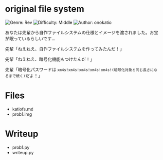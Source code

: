 # original file system

![Genre: Rev](https://img.shields.io/badge/genre-rev-brightgreen?style=for-the-badge)
![Difficulty: Middle](https://img.shields.io/badge/difficulty-Middle-blue?style=for-the-badge)
![Author: onokatio](https://img.shields.io/badge/author-onokatio-lightgrey?style=for-the-badge)

あなたは先輩から自作ファイルシステムの仕様とイメージを渡されました。お宝が眠っているらしいです…

先輩「ねえねえ、自作ファイルシステムを作ってみたんだ！」

先輩「ねえねえ、暗号化機能もつけたんだ！」

先輩「暗号化パスワードは `xm4s!xm4s!xm4s!xm4s!xm4s!(暗号化対象と同じ長さになるまで続く)`だよ！」

# Files

- katiofs.md
- prob1.img

# Writeup

- prob1.py
- writeup.py
